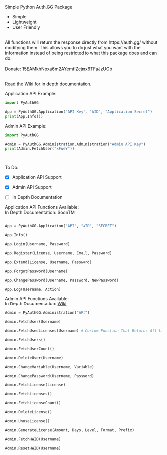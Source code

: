 Simple Python Auth.GG Package

* Simple
* Lightweight
* User Friendly
<br>
All functions will return the response directly from https://auth.gg/ without modifying them.
This allows you to do just what you want with the information instead of being restricted to what this package does and can do.
<br><br>
Donate: 15EAMkhNpxa6m2AYemfiZcjmx6TFaJzUGb
<br><br>

Read the [Wiki](https://github.com/xFueY/PyAuthGG/wiki/) for in depth documentation.

Application API Example:
```python
import PyAuthGG

App = PyAuthGG.Application("API Key", "AID", "Application Secret")
print(App.Info())
```

Admin API Example:
```python
import PyAuthGG

Admin = PyAuthGG.Administration.Administration("Admin API Key")
print(Admin.FetchUser("xFueY"))
```

<br>

To Do:
- [x] Application API Support
- [x] Admin API Support
- [ ] In Depth Documentation


Application API Functions Available:<br>
In Depth Documentation: SoonTM
```python

App = PyAuthGG.Application("API", "AID", "SECRET")

App.Info()

App.Login(Username, Password)

App.Register(License, Username, Email, Password)

App.Extend(License, Username, Password)

App.ForgotPassword(Username)

App.ChangePassword(Username, Password, NewPassword)

App.Log(Username, Action)
```

Admin API Functions Available:<br>
In Depth Documentation: [Wiki](https://github.com/xFueY/PyAuthGG/wiki/Administration)
```python
Admin = PyAuthGG.Administration("API")

Admin.FetchUser(Username)

Admin.FetchUsedLicenses(Username) # Custom Function That Returns All Licenses Used By A User

Admin.FetchUsers()

Admin.FetchUserCount()

Admin.DeleteUser(Username)

Admin.ChangeVariable(Username, Variable)

Admin.ChangePassword(Username, Password)

Admin.FetchLicense(License)

Admin.FetchLicenses()

Admin.FetchLicenseCount()

Admin.DeleteLicense()

Admin.UnuseLicense()

Admin.GenerateLicense(Amount, Days, Level, Format, Prefix)

Admin.FetchHWID(Username)

Admin.ResetHWID(Username)
```
